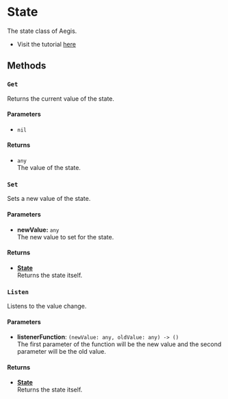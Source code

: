 # State

The state class of Aegis.

- Visit the tutorial [here](/guide/managing-states)

## Methods

### `Get`

Returns the current value of the state.

#### Parameters

- `nil`

#### Returns

- `any`\
  The value of the state.

### `Set`

Sets a new value of the state.

#### Parameters

- **newValue:** `any`\
  The new value to set for the state.

#### Returns

- **[State](/api/state)**\
  Returns the state itself.

### `Listen`

Listens to the value change.

#### Parameters

- **listenerFunction**: `(newValue: any, oldValue: any) -> ()`\
  The first parameter of the function will be the new value and the second parameter will be the old value.

#### Returns

- **[State](/api/state)**\
  Returns the state itself.
